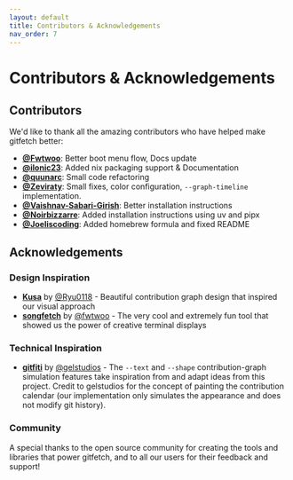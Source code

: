 ```yaml
---
layout: default
title: Contributors & Acknowledgements
nav_order: 7
---
```


# Contributors & Acknowledgements

## Contributors

We'd like to thank all the amazing contributors who have helped make gitfetch better:

- **[@Fwtwoo](https://github.com/Fwtwoo)**: Better boot menu flow, Docs update
- **[@ilonic23](https://github.com/ilonic23)**: Added nix packaging support & Documentation
- **[@quunarc](https://github.com/quunarc)**: Small code refactoring
- **[@Zeviraty](https://github.com/Zeviraty)**: Small fixes, color configuration, `--graph-timeline` implementation.
- **[@Vaishnav-Sabari-Girish](https://github.com/Vaishnav-Sabari-Girish)**: Better installation instructions
- **[@Noirbizzarre](https://github.com/Noirbizzarre)**: Added installation instructions using uv and pipx
- **[@Joeliscoding](https://github.com/Joeliscoding)**: Added homebrew formula and fixed README

## Acknowledgements

### Design Inspiration

- **[Kusa](https://github.com/Ryu0118/Kusa)** by [@Ryu0118](https://github.com/Ryu0118) - Beautiful contribution graph design that inspired our visual approach
- **[songfetch](https://github.com/fwtwoo/songfetch)** by [@fwtwoo](https://github.com/fwtwoo) - The very cool and extremely fun tool that showed us the power of creative terminal displays

### Technical Inspiration

- **[gitfiti](https://github.com/gelstudios/gitfiti)** by [@gelstudios](https://github.com/gelstudios) - The `--text` and `--shape` contribution-graph simulation features take inspiration from and adapt ideas from this project. Credit to gelstudios for the concept of painting the contribution calendar (our implementation only simulates the appearance and does not modify git history).

### Community

A special thanks to the open source community for creating the tools and libraries that power gitfetch, and to all our users for their feedback and support!
